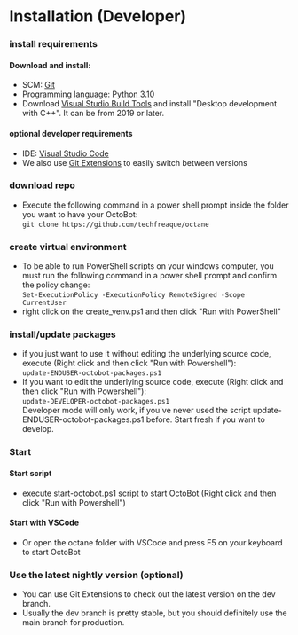 # Installation (Developer)

### install requirements

#### Download and install:

* SCM: [Git](https://git-scm.com/downloads)
* Programming language: [Python 3.10](https://www.python.org/downloads/release/python-3109/)
* Download [Visual Studio Build Tools](https://aka.ms/vs/17/release/vs\_BuildTools.exe) and install "Desktop development with C++". It can be from 2019 or later.

#### optional developer requirements

* IDE: [Visual Studio Code](https://code.visualstudio.com/Download)
* We also use [Git Extensions](https://gitextensions.github.io/) to easily switch between versions

### download repo

* Execute the following command in a power shell prompt inside the folder you want to have your OctoBot:\
  `git clone https://github.com/techfreaque/octane`

### create virtual environment

* To be able to run PowerShell scripts on your windows computer, you must run the following command in a power shell prompt and confirm the policy change:\
  `Set-ExecutionPolicy -ExecutionPolicy RemoteSigned -Scope CurrentUser`
* right click on the create\_venv.ps1 and then click "Run with PowerShell"

### install/update packages

* if you just want to use it without editing the underlying source code, execute (Right click and then click "Run with Powershell"):\
  `update-ENDUSER-octobot-packages.ps1`
* If you want to edit the underlying source code, execute (Right click and then click "Run with Powershell"):\
  `update-DEVELOPER-octobot-packages.ps1`\
  Developer mode will only work, if you've never used the script update-ENDUSER-octobot-packages.ps1 before. Start fresh if you want to develop.

### Start

#### Start script

* execute start-octobot.ps1 script to start OctoBot (Right click and then click "Run with Powershell")

#### Start with VSCode

* Or open the octane folder with VSCode and press F5 on your keyboard to start OctoBot

### Use the latest nightly version (optional)

* You can use Git Extensions to check out the latest version on the dev branch.
* Usually the dev branch is pretty stable, but you should definitely use the main branch for production.
